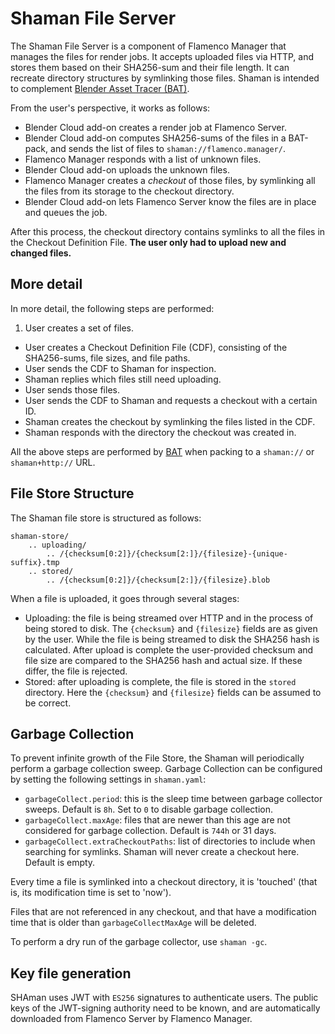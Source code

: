 # Shaman File Server

The Shaman File Server is a component of Flamenco Manager that manages the files for render jobs. It accepts uploaded files via HTTP, and stores them based on their SHA256-sum and their file length. It can recreate directory structures by symlinking those files. Shaman is intended to complement [Blender Asset Tracer (BAT)](https://developer.blender.org/source/blender-asset-tracer/).

From the user's perspective, it works as follows:

- Blender Cloud add-on creates a render job at Flamenco Server.
- Blender Cloud add-on computes SHA256-sums of the files in a BAT-pack, and sends the list of files to `shaman://flamenco.manager/`.
- Flamenco Manager responds with a list of unknown files.
- Blender Cloud add-on uploads the unknown files.
- Flamenco Manager creates a *checkout* of those files, by symlinking all the files from its storage to the checkout directory.
- Blender Cloud add-on lets Flamenco Server know the files are in place and queues the job.

After this process, the checkout directory contains symlinks to all the files in the Checkout
Definition File. **The user only had to upload new and changed files.**

## More detail

In more detail, the following steps are performed:

1. User creates a set of files.
- User creates a Checkout Definition File (CDF), consisting of the SHA256-sums, file sizes, and file paths.
- User sends the CDF to Shaman for inspection.
- Shaman replies which files still need uploading.
- User sends those files.
- User sends the CDF to Shaman and requests a checkout with a certain ID.
- Shaman creates the checkout by symlinking the files listed in the CDF.
- Shaman responds with the directory the checkout was created in.

All the above steps are performed by [BAT](https://developer.blender.org/source/blender-asset-tracer/) when packing to a `shaman://` or `shaman+http://` URL.

## File Store Structure

The Shaman file store is structured as follows:

    shaman-store/
        .. uploading/
            .. /{checksum[0:2]}/{checksum[2:]}/{filesize}-{unique-suffix}.tmp
        .. stored/
            .. /{checksum[0:2]}/{checksum[2:]}/{filesize}.blob

When a file is uploaded, it goes through several stages:

- Uploading: the file is being streamed over HTTP and in the process of
  being stored to disk. The `{checksum}` and `{filesize}` fields are
  as given by the user. While the file is being streamed to disk the
  SHA256 hash is calculated. After upload is complete the user-provided
  checksum and file size are compared to the SHA256 hash and actual size.
  If these differ, the file is rejected.
- Stored: after uploading is complete, the file is stored in the `stored`
  directory. Here the `{checksum}` and `{filesize}` fields can be assumed
  to be correct.

## Garbage Collection

To prevent infinite growth of the File Store, the Shaman will periodically
perform a garbage collection sweep. Garbage Collection can be configured by
setting the following settings in `shaman.yaml`:

- `garbageCollect.period`: this is the sleep time between garbage collector
  sweeps. Default is `8h`. Set to `0` to disable garbage collection.
- `garbageCollect.maxAge`: files that are newer than this age are not
  considered for garbage collection. Default is `744h` or 31 days.
- `garbageCollect.extraCheckoutPaths`: list of directories to include when
  searching for symlinks. Shaman will never create a checkout here.
  Default is empty.

Every time a file is symlinked into a checkout directory, it is 'touched'
(that is, its modification time is set to 'now').

Files that are not referenced in any checkout, and that have a modification
time that is older than `garbageCollectMaxAge` will be deleted.

To perform a dry run of the garbage collector, use `shaman -gc`.


## Key file generation

SHAman uses JWT with `ES256` signatures to authenticate users. The public keys of the JWT-signing authority need to be known, and are automatically downloaded from Flamenco Server by Flamenco Manager.
